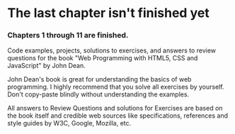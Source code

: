 # The last chapter isn't finished yet

### Chapters 1 through 11 are finished.

Code examples, projects, solutions to exercises, and answers to review questions for the book "Web Programming with HTML5, CSS and JavaScript" by John Dean.

John Dean's book is great for understanding the basics of web programming. I highly recommend that you solve all exercises by yourself. Don't copy-paste blindly without understanding the examples.

All answers to Review Questions and solutions for Exercises are based on the book itself and credible web sources like specifications, references and style guides by W3C, Google, Mozilla, etc.
